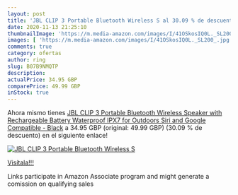 ```yaml
---
layout: post
title: 'JBL CLIP 3 Portable Bluetooth Wireless S al 30.09 % de descuento'
date: 2020-11-13 21:25:10
thumbnailImage: 'https://m.media-amazon.com/images/I/41OSkosIQ0L._SL200_.jpg'
images: [ 'https://m.media-amazon.com/images/I/41OSkosIQ0L._SL200_.jpg' ]
comments: true
category: ofertas
author: ring
slug: B07B9NMQTP
description:
actualPrice: 34.95 GBP
comparePrice: 49.99 GBP
inStock: true
---
```


Ahora mismo tienes [JBL CLIP 3 Portable Bluetooth Wireless Speaker with Rechargeable Battery  Waterproof IPX7 for Outdoors  Siri and Google Compatible - Black](https://www.amazon.co.uk/dp/B07B9NMQTP/?tag=tolees0a-21) a 34.95 GBP (original: 49.99 GBP) (30.09 %  de descuento) en el siguiente enlace!

[![JBL CLIP 3 Portable Bluetooth Wireless S](https://m.media-amazon.com/images/I/41OSkosIQ0L._SL200_.jpg)](https://www.amazon.co.uk/dp/B07B9NMQTP/?tag=tolees0a-21)

[Visítala!!!](https://www.amazon.co.uk/dp/B07B9NMQTP/?tag=tolees0a-21)

Links participate in Amazon Associate program and might generate a comission on qualifying sales
